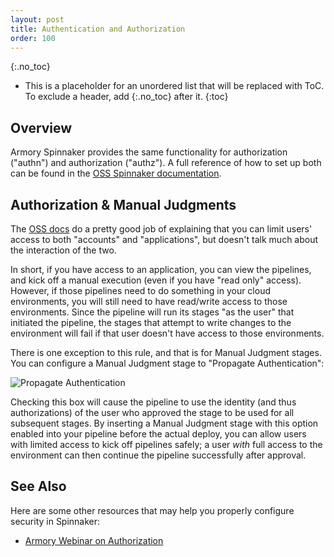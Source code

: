 ```yaml
---
layout: post
title: Authentication and Authorization
order: 100
---
```

{:.no_toc}
* This is a placeholder for an unordered list that will be replaced with ToC. To exclude a header, add {:.no_toc} after it.
{:toc}

## Overview

Armory Spinnaker provides the same functionality for authorization ("authn") and
authorization ("authz").  A full reference of how to set up both can be
found in the [OSS Spinnaker documentation](https://www.spinnaker.io/setup/security/#security).

## Authorization &amp; Manual Judgments

The [OSS docs](https://www.spinnaker.io/setup/security/authorization/#restrictable-resources)
do a pretty good job of explaining that you can limit users' access to both
"accounts" and "applications", but doesn't talk much about the interaction of
the two.

In short, if you have access to an application, you can view the pipelines,
and kick off a manual execution (even if you have "read only" access).
However, if those pipelines need to do something in your cloud environments,
you will still need to have read/write access to those environments.  Since
the pipeline will run its stages "as the user" that initiated the pipeline,
the stages that attempt to write changes to the environment will fail if that
user doesn't have access to those environments.

There is one exception to this rule, and that is for Manual Judgment stages.
You can configure a Manual Judgment stage to "Propagate Authentication":

![Propagate Authentication](https://cl.ly/befd527c4965/Image%202018-10-16%20at%2010.05.04%20AM.png)

Checking this box will cause the pipeline to use the identity (and thus
authorizations) of the user who approved the stage to be used for all
subsequent stages.  By inserting a Manual Judgment stage with this option
enabled into your pipeline before the actual deploy, you can allow users
with limited access to kick off pipelines safely; a user _with_ full access
to the environment can then continue the pipeline successfully after approval.

## See Also

Here are some other resources that may help you properly configure security in
Spinnaker:

* [Armory Webinar on Authorization](https://blog.armory.io/webinar-configuring-auth-n-z-in-spinnaker-with-isaac-mosquera/)




